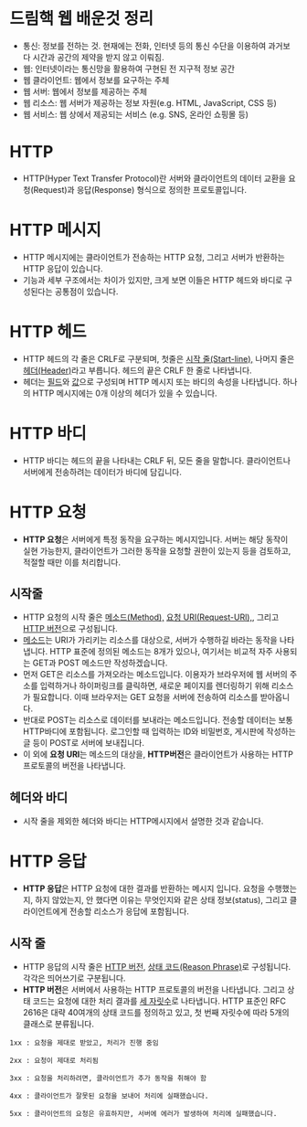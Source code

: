 # 드림핵 웹 배운것 정리
* 통신: 정보를 전하는 것. 현재에는 전화, 인터넷 등의 통신 수단을 이용하여 과거보다 시간과 공간의 제약을 받지 않고 이뤄짐.
* 웹: 인터넷이라는 통신망을 활용하여 구현된 전 지구적 정보 공간
* 웹 클라이언트: 웹에서 정보를 요구하는 주체
* 웹 서버: 웹에서 정보를 제공하는 주체
* 웹 리소스: 웹 서버가 제공하는 정보 자원(e.g. HTML, JavaScript, CSS 등)
* 웹 서비스: 웹 상에서 제공되는 서비스 (e.g. SNS, 온라인 쇼핑몰 등) 
# HTTP
* HTTP(Hyper Text Transfer Protocol)란 서버와 클라이언트의 데이터 교환을 요청(Request)과 응답(Response) 형식으로 정의한 프로토콜입니다.
# HTTP 메시지
* HTTP 메시지에는 클라이언트가 전송하는 HTTP 요청, 그리고 서버가 반환하는 HTTP 응답이 있습니다.
* 기능과 세부 구조에서는 차이가 있지만, 크게 보면 이들은 HTTP 헤드와 바디로 구성된다는 공통점이 있습니다.
# HTTP 헤드
* HTTP 헤드의 각 줄은 CRLF로 구분되며, 첫줄은 <U>시작 줄(Start-line),</U> 나머지 줄은 <U>헤더(Header)</u>라고 부릅니다.
헤드의 끝은 CRLF 한 줄로 나타냅니다.
* 헤더는 <U>필드</U>와 <U>값</U>으로 구성되며 HTTP 메시지 또는 바디의 속성을 나타냅니다. 하나의 HTTP 메시지에는 0개 이상의 헤더가 있을 수 있습니다.
# HTTP 바디
* HTTP 바디는 헤드의 끝을 나타내는 CRLF 뒤, 모든 줄을 말합니다. 클라이언트나 서버에게 전송하려는 데이터가 바디에 담깁니다.
# HTTP 요청
* **HTTP 요청**은 서버에게 특정 동작을 요구하는 메시지입니다. 서버는 해당 동작이 실현 가능한지, 클라이언트가 그러한 동작을 요청할 권한이 있는지 등을 검토하고, 적절할 때만 이를 처리합니다.
<h2>시작줄</h2>

* HTTP 요청의 시작 줄은 <U>메소드(Method),</U> <U>요청 URI(Request-URl),</U>, 그리고 <U>HTTP 버전</U>으로 구성됩니다.
* <U>메소드</U>는 URI가 가리키는 리소스를 대상으로, 서버가 수행하길 바라는 동작을 나타냅니다. HTTP 표준에 정의된 메소드는 8개가 있으나, 여기서는 비교적 자주 사용되는 GET과 POST 메소드만 작성하겠습니다.
* 먼저 GET은 리소스를 가져오라는 메소드입니다. 이용자가 브라우저에 웹 서버의 주소를 입력하거나 하이퍼링크를 클릭하면, 새로운 페이지를 렌더링하기 위해 리소스가 필요합니다. 이때 브라우저는 GET 요청을 서버에 전송하여 리소스를 받아옵니다.
* 반대로 POST는 리소스로 데이터를 보내라는 메소드입니다. 전송할 데이터는 보통 HTTP바디에 포함됩니다. 로그인할 때 입력하는 ID와 비밀번호, 게시판에 작성하는 글 등이 POST로 서버에 보내집니다.
* 이 외에 **요청 URI**는 메소드의 대상을, **HTTP버전**은 클라이언트가 사용하는 HTTP 프로토콜의 버전을 나타냅니다.
<h2>헤더와 바디</h2>

* 시작 줄을 제외한 헤더와 바디는 HTTP메시지에서 설명한 것과 같습니다.
# HTTP 응답
* **HTTP 응답**은 HTTP 요청에 대한 결과를 반환하는 메시지 입니다. 요청을 수행했는지, 하지 않았는지, 안 했다면 이유는 무엇인지와 같은 상태 정보(status), 그리고 클라이언트에게 전송할 리소스가 응답에 포함됩니다.
<h2>시작 줄</h2>

* HTTP 응답의 시작 줄은 <U>HTTP 버전</U>, <U>상태 코드(Reason Phrase)</U>로 구성됩니다. 각각은 띄어쓰기로 구분됩니다.
* **HTTP 버전**은 서버에서 사용하는 HTTP 프로토콜의 버전을 나타냅니다. 그리고 상태 코드는 요청에 대한 처리 결과를 <U>세 자릿수</U>로 나타냅니다. HTTP 표준인 RFC 2616은 대략 40여개의 상태 코드를 정의하고 있고, 첫 번째 자릿수에 따라 5개의 클래스로 분류됩니다.
```
1xx : 요청을 제대로 받았고, 처리가 진행 중임

2xx : 요청이 제대로 처리됨

3xx : 요청을 처리하려면, 클라이언트가 추가 동작을 취해야 함

4xx : 클라이언트가 잘못된 요청을 보내어 처리에 실패했습니다.

5xx : 클라이언트의 요청은 유효하지만, 서버에 에러가 발생하여 처리에 실패했습니다.
```
